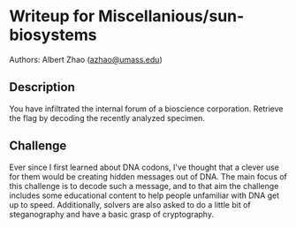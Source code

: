 # Writeup for Miscellanious/sun-biosystems

Authors: Albert Zhao (azhao@umass.edu)

## Description

You have infiltrated the internal forum of a bioscience corporation. Retrieve the flag by decoding the recently analyzed specimen.

## Challenge

Ever since I first learned about DNA codons, I've thought that a clever use for them would be creating hidden messages out of DNA. The main focus of this challenge is to decode such a message, and to that aim the challenge includes some educational content to help people unfamiliar with DNA get up to speed. Additionally, solvers are also asked to do a little bit of steganography and have a basic grasp of cryptography.